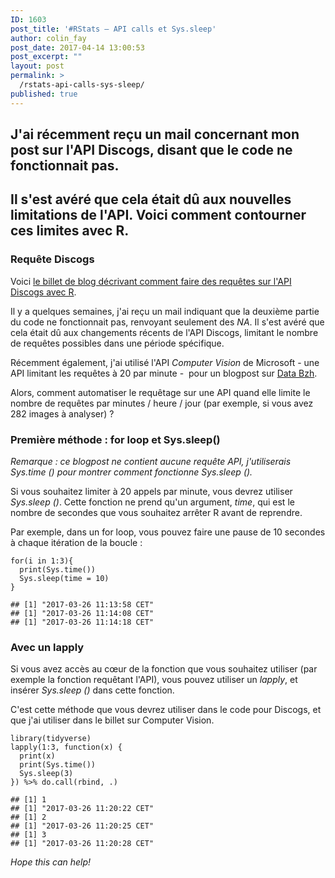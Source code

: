 ```yaml
---
ID: 1603
post_title: '#RStats — API calls et Sys.sleep'
author: colin_fay
post_date: 2017-04-14 13:00:53
post_excerpt: ""
layout: post
permalink: >
  /rstats-api-calls-sys-sleep/
published: true
---
```

<h2>J'ai récemment reçu un mail concernant mon post sur l'API Discogs, disant que le code ne fonctionnait pas.</h2>
<h2>Il s'est avéré que cela était dû aux nouvelles limitations de l'API. Voici comment contourner ces limites avec R.
<!--more--></h2>
<h3>Requête Discogs</h3>
Voici <a href="http://colinfay.me/data-vinyles-bibliotheque-discogs-r/" target="_blank">le billet de blog décrivant comment faire des requêtes sur l'API Discogs avec R</a>.

Il y a quelques semaines, j'ai reçu un mail indiquant que la deuxième partie du code ne fonctionnait pas, renvoyant seulement des <em>NA</em>. Il s'est avéré que cela était dû aux changements récents de l'API Discogs, limitant le nombre de requêtes possibles dans une période spécifique.

Récemment également, j'ai utilisé l'API <em>Computer Vision</em> de Microsoft - une API limitant les requêtes à 20 par minute -  pour un blogpost sur <a href="http://data-bzh.fr">Data Bzh</a>.

Alors, comment automatiser le requêtage sur une API quand elle limite le nombre de requêtes par minutes / heure / jour (par exemple, si vous avez 282 images à analyser) ?
<h3>Première méthode : for loop et Sys.sleep()</h3>
<em>Remarque : ce blogpost ne contient aucune requête API, j'utiliserais Sys.time () pour montrer comment fonctionne Sys.sleep ().
</em>

Si vous souhaitez limiter à 20 appels par minute, vous devrez utiliser <em>Sys.sleep ()</em>. Cette fonction ne prend qu'un argument, <em>time</em>, qui est le nombre de secondes que vous souhaitez arrêter R avant de reprendre.

Par exemple, dans un for loop, vous pouvez faire une pause de 10 secondes à chaque itération de la boucle :
<pre class="r"><code>for(i in 1:3){
  print(Sys.time())
  Sys.sleep(time = 10)
}</code></pre>
<pre><code>## [1] "2017-03-26 11:13:58 CET"
## [1] "2017-03-26 11:14:08 CET"
## [1] "2017-03-26 11:14:18 CET"</code></pre>
<h3>Avec un lapply</h3>
Si vous avez accès au cœur de la fonction que vous souhaitez utiliser (par exemple la fonction requêtant l'API), vous pouvez utiliser un <em>lapply</em>, et insérer <em>Sys.sleep ()</em> dans cette fonction.

C'est cette méthode que vous devrez utiliser dans le code pour Discogs, et que j'ai utiliser dans le billet sur Computer Vision.
<pre class="r"><code>library(tidyverse)</code>
<code>lapply(1:3, function(x) {
  print(x)
  print(Sys.time()) 
  Sys.sleep(3)
}) %&gt;% do.call(rbind, .) </code></pre>
<pre><code>## [1] 1
## [1] "2017-03-26 11:20:22 CET"
## [1] 2
## [1] "2017-03-26 11:20:25 CET"
## [1] 3
## [1] "2017-03-26 11:20:28 CET"
</code></pre>
<em>Hope this can help!</em>